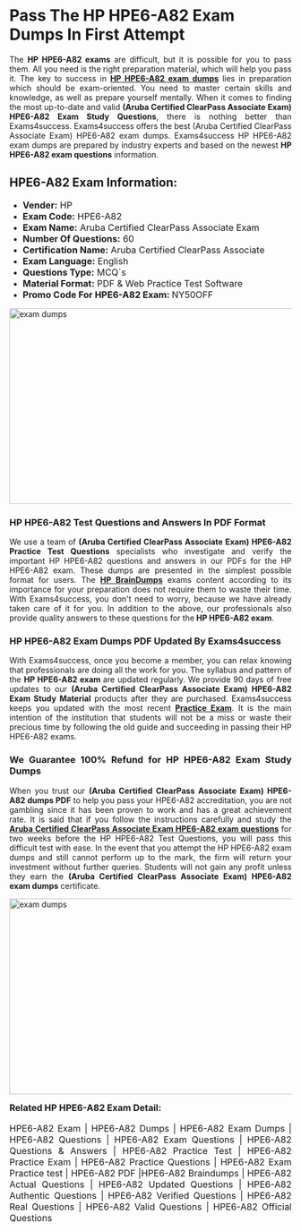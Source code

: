 <h1><strong><strong>Pass The HP HPE6-A82 Exam Dumps In First Attempt</strong></strong></h1> <p style="text-align:justify">The <strong>HP HPE6-A82 exams</strong> are difficult, but it is possible for you to pass them. All you need is the right preparation material, which will help you pass it. The key to success in <a href="https://www.exams4success.com/hp/hpe6-a82-pdf-exam-dumps"><strong>HP HPE6-A82 exam dumps</strong></a> lies in preparation which should be exam-oriented. You need to master certain skills and knowledge, as well as prepare yourself mentally. When it comes to finding the most up-to-date and valid <strong>(Aruba Certified ClearPass Associate Exam) HPE6-A82 Exam Study Questions</strong>, there is nothing better than Exams4success. Exams4success offers the best (Aruba Certified ClearPass Associate Exam) HPE6-A82 exam dumps. Exams4success HP HPE6-A82 exam dumps are prepared by industry experts and based on the newest <strong>HP HPE6-A82 exam questions</strong> information.</p> <h2><strong><strong>HPE6-A82 Exam Information:</strong></strong></h2> <ul> <li><span style="font-size:16px"><strong>Vender:</strong> HP</span></li> <li><span style="font-size:16px"><strong>Exam Code:</strong> HPE6-A82</span></li> <li><span style="font-size:16px"><strong>Exam Name:</strong> Aruba Certified ClearPass Associate Exam</span></li> <li><span style="font-size:16px"><strong>Number Of Questions:</strong> 60</span></li> <li><span style="font-size:16px"><strong>Certification Name:</strong> Aruba Certified ClearPass Associate</span></li> <li><span style="font-size:16px"><strong>Exam Language:</strong> English</span></li> <li><span style="font-size:16px"><strong>Questions Type:</strong> MCQ`s</span></li> <li><span style="font-size:16px"><strong>Material Format:</strong> PDF & Web Practice Test Software</span></li> <li><span style="font-size:16px"><strong>Promo Code For HPE6-A82 Exam: </strong>NY50OFF</span></li> </ul> <p><a href="https://www.exams4success.com/hp/hpe6-a82-pdf-exam-dumps" rel="no-follow"><img alt="exam dumps" src="https://www.certcollections.com/uploads/content/infrist1.png" style="height:350px; width:750px" /></a></p> <h3><strong>HP HPE6-A82 Test Questions and Answers In PDF Format</strong></h3> <p style="text-align:justify">We use a team of <strong>(Aruba Certified ClearPass Associate Exam) HPE6-A82 Practice Test Questions</strong> specialists who investigate and verify the important HP HPE6-A82 questions and answers in our PDFs for the HP HPE6-A82 exam. These dumps are presented in the simplest possible format for users. The <a href="https://www.exams4success.com/hp-exam-dumps"><strong>HP BrainDumps</strong></a> exams content according to its importance for your preparation does not require them to waste their time. With Exams4success, you don't need to worry, because we have already taken care of it for you. In addition to the above, our professionals also provide quality answers to these questions for the<strong> HP HPE6-A82 exam</strong>.</p> <h3><strong> HP HPE6-A82 Exam Dumps PDF Updated By Exams4success</strong></h3> <p style="text-align:justify">With Exams4success, once you become a member, you can relax knowing that professionals are doing all the work for you. The syllabus and pattern of the <strong>HP HPE6-A82 exam </strong>are updated regularly. We provide 90 days of free updates to our <strong>(Aruba Certified ClearPass Associate Exam) HPE6-A82 Exam Study Material</strong> products after they are purchased. Exams4success keeps you updated with the most recent <a href="https://www.exams4success.com/"><strong>Practice Exam</strong></a>. It is the main intention of the institution that students will not be a miss or waste their precious time by following the old guide and succeeding in passing their HP HPE6-A82 exams.</p> <h3 style="text-align:justify"><strong>We Guarantee 100% Refund for HP HPE6-A82 Exam Study Dumps</strong></h3> <p style="text-align:justify">When you trust our <strong>(Aruba Certified ClearPass Associate Exam) HPE6-A82 dumps PDF</strong> to help you pass your HPE6-A82 accreditation, you are not gambling since it has been proven to work and has a great achievement rate. It is said that if you follow the instructions carefully and study the <a href="https://www.exams4success.com/hp/hpe6-a82-pdf-exam-dumps"><strong>Aruba Certified ClearPass Associate Exam HPE6-A82 exam questions</strong></a> for two weeks before the HP HPE6-A82 Test Questions, you will pass this difficult test with ease. In the event that you attempt the HP HPE6-A82 exam dumps and still cannot perform up to the mark, the firm will return your investment without further queries. Students will not gain any profit unless they earn the <strong>(Aruba Certified ClearPass Associate Exam) HPE6-A82 exam dumps</strong> certificate.</p> <p style="text-align:justify"><a href="https://www.exams4success.com/hp/hpe6-a82-pdf-exam-dumps" rel="no-follow"><img alt="exam dumps" src="https://www.certcollections.com/uploads/content/free_demo1.png" style="height:350px; width:750px" /></a></p> <p style="text-align:justify"><span style="font-size:16px"><strong>Related HP HPE6-A82 Exam Detail:</strong></span><br /> <br /> <span style="font-size:16px">HPE6-A82 Exam | HPE6-A82 Dumps | HPE6-A82 Exam Dumps | HPE6-A82 Questions | HPE6-A82 Exam Questions | HPE6-A82 Questions & Answers | HPE6-A82 Practice Test | HPE6-A82 Practice Exam | HPE6-A82 Practice Questions | HPE6-A82 Exam Practice test | HPE6-A82 PDF |HPE6-A82 Braindumps | HPE6-A82 Actual Questions | HPE6-A82 Updated Questions | HPE6-A82 Authentic Questions | HPE6-A82 Verified Questions | HPE6-A82 Real Questions | HPE6-A82 Valid Questions | HPE6-A82 Official Questions</span></p>
